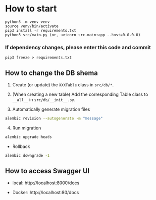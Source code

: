 # How to start

```
python3 -m venv venv
source venv/bin/activate
pip3 install -r requirements.txt
python3 src/main.py (or, uvicorn src.main:app --host=0.0.0.0)
```

### If dependency changes, please enter this code and commit

```
pip3 freeze > requirements.txt
```


## How to change the DB shema

1. Create (or update) the `XXXTable` class in `src/db/*`.

2. (When creating a new table) Add the corresponding Table class to `__all__` in `src/db/__init__.py`.

3. Automatically generate migration files

```bash
alembic revision --autogenerate -m "message"
```

4. Run migration

```bash
alembic upgrade heads
```

- Rollback

```bash
alembic downgrade -1
```


## How to access Swagger UI
- local: http://localhost:8000/docs

- Docker: http://localhost:80/docs